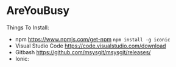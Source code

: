 # AreYouBusy

Things To Install:

* npm https://www.npmjs.com/get-npm     ```npm install -g iconic```
* Visual Studio Code https://code.visualstudio.com/download
* Gitbash https://github.com/msysgit/msysgit/releases/
* Ionic:



